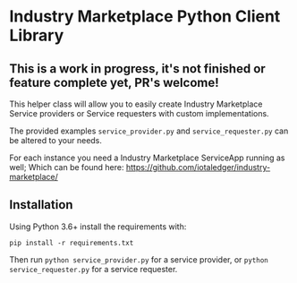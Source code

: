 # Industry Marketplace Python Client Library

## This is a work in progress, it's not finished or feature complete yet, PR's welcome!

This helper class will allow you to easily create Industry Marketplace
Service providers or Service requesters with custom implementations.

The provided examples `service_provider.py` and `service_requester.py` can be 
altered to your needs.

For each instance you need a Industry Marketplace ServiceApp running as well;
Which can be found here: https://github.com/iotaledger/industry-marketplace/

## Installation

Using Python 3.6+ install the requirements with:

`pip install -r requirements.txt`

Then run `python service_provider.py` for a service provider, or
`python service_requester.py` for a service requester.
